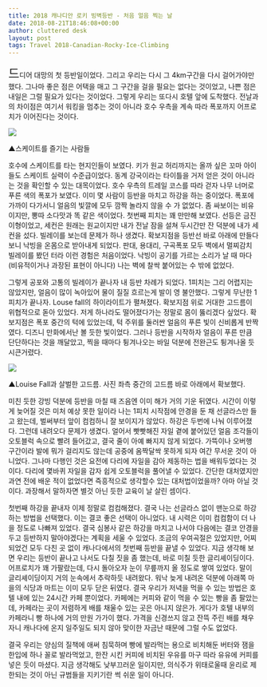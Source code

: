 ```yaml
---
title: 2018 캐나디안 로키 빙벽등반 - 처음 얼음 찍는 날
date: 2018-08-21T18:46:08+00:00
author: cluttered desk
layout: post
tags: Travel 2018-Canadian-Rocky-Ice-Climbing
---
```


<span style="font-size:24px;">드</span>디어 대망의 첫 등반일이었다. 그리고 우리는 다시 그 4km구간을 다시 걸어가야만 했다. 그나마 좋은 점은 어택을 매고 그 구간을 걸을 필요는 없다는 것이었고, 나쁜 점은 내일은 그럴 필요가 있다는 것이었다. 그렇게 우리는 또다시 호텔 앞에 도착했다. 전날과의 차이점은 여기서 워킹을 멈추는 것이 아니라 호수 우측을 계속 따라 폭포까지 어프로치가 이어진다는 것이다. 

![](https://farm2.staticflickr.com/1837/29235205257_c26fd6eefa_k.jpg)

▲스케이트를 즐기는 사람들

호수에 스케이트를 타는 현지인들이 보였다. 키가 원교 허리까지는 올까 싶은 꼬마 아이들도 스케이트 실력이 수준급이었다. 동계 강국이라는 타이틀을 거저 얻은 것이 아니라는 것을 확인할 수 있는 대목이었다. 호수 우측의 트레일 코스를 따라 걷자 나무 너머로 푸른 색의 폭포가 보였다. 이미 몇 사람이 등반을 마치고 하강을 하는 중이었다. 폭포에 가까이 다가서니 얼음의 빛깔에 모두 깜짝 놀라지 않을 수 가 없었다. 좀 싸보이는 비유이지만, 뽕따 소다맛과 똑 같은 색이었다. 첫번째 피치는 꽤 만만해 보였다. 선등은 금진이형이었고, 세컨은 원래는 원교이지만 내가 전날 잠을 설쳐 두시간만 잔 덕분에 내가 세컨을 섰다. 빌레이를 보는데 문제가 하나 생겼다. 확보지점을 등반선 바로 아래에 만들다 보니 낙빙을 온몸으로 받아내게 되었다. 판대, 용대리, 구곡폭포 모두 벽에서 멀찌감치 빌레이를 봤던 터라 이런 경험은 처음이었다. 낙빙이 공기를 가르는 소리가 날 때 마다(비유적이거나 과장된 표현이 아니다) 나는 벽에 찰싹 붙어있는 수 밖에 없었다. 

그렇게 공포와 고통의 빌레이가 끝나자 내 등반 차례가 되었다. 1피치는 그리 어렵지는 않았지만, 얼음이 많이 녹아있어 물이 질질 흐르는게 발이 영 불안했다. 그렇게 무난한 1피치가 끝나자. Louse fall의 하이라이트가 펼쳐졌다. 확보지점 위로 거대한 고드름이 위협적으로 돋아 있었다. 저게 하나라도 떨어졌다가는 정말로 몸이 뚫리겠다 싶었다. 확보지점은 폭포 중간의 턱에 있었는데, 턱 주위를 둘러싼 얼음의 푸른 빛이 신비롭게 반짝였다. 디즈니 만화에서난 볼 듯한 빛이었다. 그러나 등반을 시작하자 얼음이 푸른 만큼 단단하다는 것을 깨달았고, 찍을 때마다 튕겨나오는 바일 덕분에 전완근도 튕겨나올 듯 시큰거렸다. 

![](https://farm2.staticflickr.com/1843/43267003595_eeba158dbb_h.jpg)

▲Louise Fall과 살벌한 고드름. 사진 좌측 중간의 고드름 바로 아래에서 확보했다.

미친 듯한 강빙 덕분에 등반을 마칠 때 즈음엔 이미 해가 거의 기운 뒤였다. 시간이 이렇게 늦어질 것은 미처 예상 못한 일이라 나는 1피치 시작점에 안경을 둔 채 선글라스만 들고 왔는데, 벌써부터 앞이 컴컴하니 잘 보이지가 않았다. 하강은 두번에 나눠 이루어졌다. 그런데 내려오다 문제가 생겼다. 얼어서 빳빳해진 자일 곁에 붙어있던 얼음 조각들이 오토블럭 속으로 빨려 들어갔고, 결국 줄이 아예 빠지지 않게 되었다. 가뜩이나 오버행 구간이라 발에 뭐가 걸리지도 않는데 공중에 옴짝달싹 못하게 되자 여간 무서운 것이 아니었다. 그나마 다행인 것은 요전에 다리에 자일을 감아 제동하는 법을 배워두었다는 것이다. 다리에 몇바퀴 자일을 감자 쉽게 오토블럭을 풀어낼 수 있었다. 간단한 대처였지만 과연 전에 배운 적이 없었다면 즉흥적으로 생각할수 있는 대처법이었을까? 아마 아닐 것이다. 과장해서 말하자면 별것 아닌 듯한 교육이 날 살린 셈이다.

첫번째 하강을 끝내자 이제 정말로 컴컴해졌다. 결국 나는 선글라스 없이 맨눈으로 하강하는 방법을 선택했다. 이는 결코 좋은 선택이 아니었다. 내 시력은 이미 컴컴함이 더 나을 정도로 나빠져 있었다. 결국 심봉사 같은 하강을 마치고 나서야 다음에는 결코 안경을 두고 등반하지 말아야겠다는 계획을 세울 수 있었다. 조금의 우여곡절은 있었지만, 어찌 되었건 모두 다친 곳 없이 캐나다에서의 첫번째 등반을 끝낼 수 있었다. 지금 생각해 보면 우리는 등반이 끝나고 나서도 다칠 짓을 좀 했는데, 바로 미칠 듯한 글리셰이딩이다. 어프로치가 꽤 가팔랐는데, 다시 돌아오자 눈이 무릎까지 올 정도로 쌓여 있었다. 말이 글리셰이딩이지 거의 눈속에서 추락하듯 내려왔다. 워낙 늦게 내려온 덕분에 아래쪽 마을의 식당과 마트는 이미 모두 닫은 뒤였다. 결국 우리가 저녁을 먹을 수 있는 방법은 호텔 내에 있는 24시간 카페 뿐이었다. 카페에는 커피와 같이 먹을 수 있는 빵을 좀 팔았는데, 카페라는 곳이 저렴하게 배를 채울수 있는 곳은 아니지 않은가. 게다가 호텔 내부의 카페라니 빵 하나에 거의 만원 가가이 했다. 가격을 신경쓰지 않고 잔뜩 주린 배를 채우자니 캐나다에 온지 일주일도 되지 않아 맞이한 자금난 때문에 그럴 수도 없었다.

결국 우리는 양심의 질책에 애써 침묵하며 빵에 발라먹는 용으로 비치해둔 버터와 잼을 한입에 하나 꼴로 발라먹었고,  한잔 시킨 커피에 비치된 우유를 마구 따라 유유에 커피를 넣은 듯이 마셨다. 지금 생각해도 낮부끄러운 일이지만, 의식주가 위태로울때 윤리로 제한되는 것이 아닌 규범들을 지키기란 썩 쉬운 일이 아니다.



